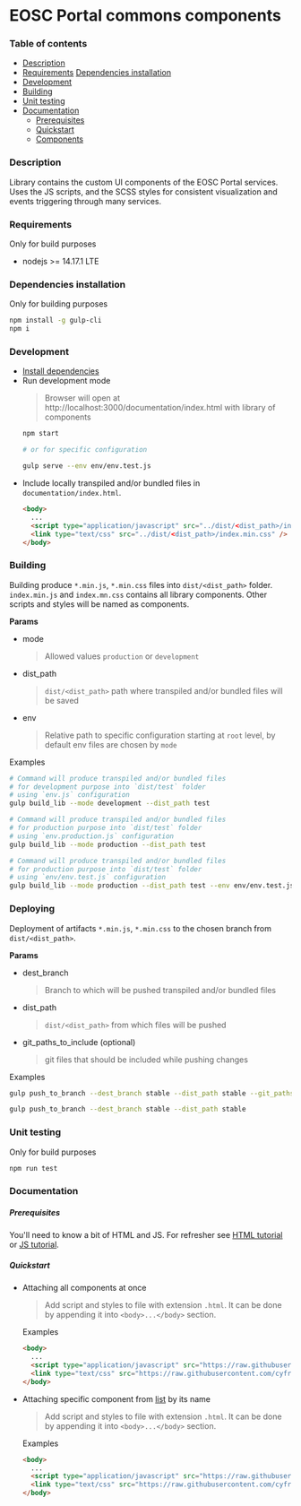 # EOSC Portal commons components

### Table of contents
- [Description](#description)
- [Requirements](#requirements)
  [Dependencies installation](#dependencies-installation)
- [Development](#development)
- [Building](#building)
- [Unit testing](#unit-testing)
- [Documentation](#documentation)
  - [Prerequisites](#prerequisites)
  - [Quickstart](#quickstart)
  - [Components](https://cyfronet-fid.github.io/eosc-portal-commons-components/)

### Description
Library contains the custom UI components of the EOSC Portal services. 
Uses the JS scripts, and the SCSS styles for consistent visualization and events triggering through many services.

### Requirements
Only for build purposes
- nodejs >= 14.17.1 LTE

### Dependencies installation
Only for building purposes

```bash
npm install -g gulp-cli
npm i
```

### Development
- [Install dependencies](#dependencies-installation)
- Run development mode
  > Browser will open at http://localhost:3000/documentation/index.html with library of components
  ```bash
  npm start
  
  # or for specific configuration
  
  gulp serve --env env/env.test.js
  ```
- Include locally transpiled and/or bundled files in `documentation/index.html`.
  ```html
  <body>
    ...
    <script type="application/javascript" src="../dist/<dist_path>/index.min.js"></script>
    <link type="text/css" src="../dist/<dist_path>/index.min.css" />
  </body>
  ```

### Building
Building produce `*.min.js`, `*.min.css` files into `dist/<dist_path>` folder.
`index.min.js` and `index.mn.css` contains all library components. 
Other scripts and styles will be named as components.

**Params**
- mode
  > Allowed values `production` or `development`
- dist_path
  > `dist/<dist_path>` path where transpiled and/or bundled files will be saved
- env
  > Relative path to specific configuration starting at `root` level, 
  > by default env files are chosen by `mode`

Examples
```bash
# Command will produce transpiled and/or bundled files 
# for development purpose into `dist/test` folder
# using `env.js` configuration
gulp build_lib --mode development --dist_path test
```

```bash
# Command will produce transpiled and/or bundled files 
# for production purpose into `dist/test` folder
# using `env.production.js` configuration
gulp build_lib --mode production --dist_path test
```

```bash
# Command will produce transpiled and/or bundled files 
# for production purpose into `dist/test` folder
# using `env/env.test.js` configuration
gulp build_lib --mode production --dist_path test --env env/env.test.js
```

### Deploying
Deployment of artifacts `*.min.js`, `*.min.css` to the chosen branch
from `dist/<dist_path>`.

**Params**
- dest_branch
  > Branch to which will be pushed transpiled and/or bundled files
- dist_path
  > `dist/<dist_path>` from which files will be pushed
- git_paths_to_include (optional)
  > git files that should be included while pushing changes
  
Examples
```bash
gulp push_to_branch --dest_branch stable --dist_path stable --git_paths_to_include README.md
```

```bash
gulp push_to_branch --dest_branch stable --dist_path stable
```

### Unit testing
Only for build purposes

```bash
npm run test
```

### Documentation
##### Prerequisites
You'll need to know a bit of HTML and JS. 
For refresher see [HTML tutorial](https://www.w3schools.com/html/) or [JS tutorial](https://www.w3schools.com/js/default.asp).

##### Quickstart
- Attaching all components at once
  > Add script and styles to file with extension `.html`. It can be done by appending it into `<body>...</body>` section.
  
  Examples
  ```html
  <body>
    ...
    <script type="application/javascript" src="https://raw.githubusercontent.com/cyfronet-fid/eosc-portal-commons-components/stable/index.min.js"></script>
    <link type="text/css" src="https://raw.githubusercontent.com/cyfronet-fid/eosc-portal-commons-components/stable/index.min.css" />
  </body>
  ```
- Attaching specific component from [list](https://cyfronet-fid.github.io/eosc-portal-commons-components)
  by its name
  > Add script and styles to file with extension `.html`. It can be done by appending it into `<body>...</body>` section.
  
  Examples
  ```html
  <body>
    ...
    <script type="application/javascript" src="https://raw.githubusercontent.com/cyfronet-fid/eosc-portal-commons-components/stable/<component-name>.min.js"></script>
    <link type="text/css" src="https://raw.githubusercontent.com/cyfronet-fid/eosc-portal-commons-components/stable/<component-name>.min.css" />
  </body>
  ```
